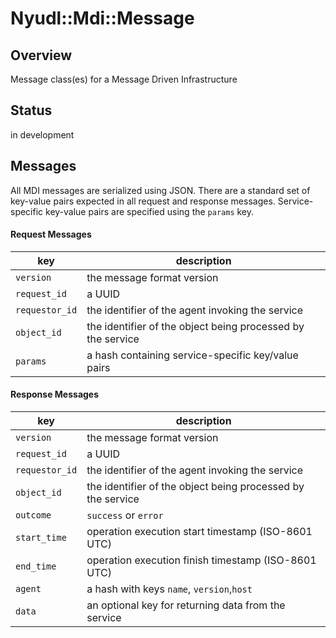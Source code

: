 Nyudl::Mdi::Message
===================

## Overview
Message class(es) for a Message Driven Infrastructure

## Status
in development

## Messages
All MDI messages are serialized using JSON.
There are a standard set of key-value pairs expected in all request and response messages.
Service-specific key-value pairs are specified using the `params` key.

#### Request Messages

| key | description |
|-----|-------------|
|`version`|the message format version |
|`request_id`| a UUID  |
|`requestor_id`|the identifier of the agent invoking the service  |
|`object_id`|    the identifier of the object being processed by the service  |
|`params` |      a hash containing service-specific key/value pairs  |

#### Response Messages

| key | description |
|-----|-------------|
|`version`|    the message format version  |
|`request_id`|  a UUID  |
|`requestor_id` |the identifier of the agent invoking the service  |
|`object_id`   | the identifier of the object being processed by the service  |
|`outcome`    |  `success` or `error`  |
|`start_time`|   operation execution start  timestamp (ISO-8601 UTC)  |
|`end_time`|     operation execution finish timestamp (ISO-8601 UTC)  |
|`agent` |       a hash with keys `name`, `version`,`host`  |
|`data` |        an optional key for returning data from the service  |
